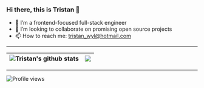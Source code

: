 ### Hi there, this is Tristan 👋
- 🔭 I’m a frontend-focused full-stack engineer
- 👯 I’m looking to collaborate on promising open source projects
- 📫 How to reach me: tristan_wyl@hotmail.com
---
|<img align="center" src="https://github-readme-stats.vercel.app/api?username=TristanWYL&show_icons=true&include_all_commits=true&count_private=true&theme=dark&icon_color=79ff97" alt="Tristan's github stats" />|<img align="center" src="https://github-readme-stats.vercel.app/api/top-langs/?username=TristanWYL&layout=compact&theme=dark" />|
| ------------- | ------------- |
---
![Profile views](https://gpvc.arturio.dev/TristanWYL)


<!--
**TristanWYL/TristanWYL** is a ✨ _special_ ✨ repository because its `README.md` (this file) appears on your GitHub profile.

Here are some ideas to get you started:

- 🔭 I’m currently working on ...
- 🌱 I’m currently learning ...
- 👯 I’m looking to collaborate on ...
- 🤔 I’m looking for help with ...
- 💬 Ask me about ...
- 📫 How to reach me: ...
- 😄 Pronouns: ...
- ⚡ Fun fact: ...
-->
